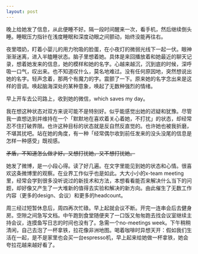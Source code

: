```yaml
---
layout: post
---
```


晚上给她发了信息，从此便睡不好。隔一段时间醒来一次，看手机，然后继续倒头睡。睡眠压力指针在浅度睡眠和深度动眼之间颤动，始终没能再往右。

夜里喂奶，盯着小婴儿的用力吮吸的脸蛋，在小夜灯的微弱光线下一起一伏。眼神渐渐迷离，进入半瞌睡状态。脑子里想着她。具体是来回播放着和她最近的聊天记录，想着她发来的信息，她的模样和她的名字。心越来越沉，沉到底的时候，深呼吸一口气，叹出来。也不知道叹什么，莫名地难过。没有任何原因地，突然想说出她的名字。轻声念着，那两个有魔力的字。震颤了一下。原来她的名字念出来是这样的音调。唤起脑海深处的某种意象，唤起了无数种强烈的情绪。

早上开车去公司路上，收到她的微信，which saves my day。

我在想这种状态对双方来说可能不是特别好。似乎能感觉出她的迟疑和犹豫。尽管我一直想达到并维持在一个「默默地在喜欢着关心着她，不打扰」的状态，却经常忍不住打破界限。也许这种目标的状态就是反自然反直觉的。也许她也被我折磨，不堪其扰吧。站在她的角度，有一种「经常偶尔收到前任发来的没头没尾的信息是怎样一种感受」既视感。

~~矛盾，不知道怎么做才好。又想打扰她，又不想打扰她。~~

她发了微博，是一小段心得。读了好几遍。在文字里能见到她的状态和心情。很喜欢这条微博里的观察。在业界工作似乎也是如此。大大小小的x-team meeting里，经常会学到很多没听说过的新技术和方法，本想看看能否来解决什么当下的问题，却好像又产生了一大堆新的值得去实验和解决的新方向。由此催生了无数工作内容（更多的design、会议）和更多的headcount。

周三经过短暂休息后，周四再次忙碌。早上起就会议不断。开完一连串会后去健身房。空隙之间急写文档。中午跑到食堂随便夹了一口饭又匆匆跑去找会议室继续主持会议，连摸鱼写日志的时间也没有了。急需一个no-meetings week。下午稍稍清闲，自己去泡了一杯拿铁，拉花像非洲地图。喝着咖啡时异想天开：假如我们生活在一起，是不是家里也会买一台espresso机，早上起来给她做一杯拿铁，她会夸拉花越来越好看了。